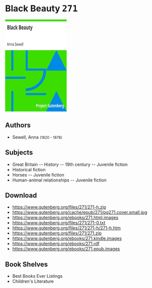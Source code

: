 # Black Beauty <kbd>271</kbd>

![](./cover.medium.jpg "")

## Authors


 - Sewell, Anna <small>(1820 - 1878)</small>

## Subjects


 - Great Britain -- History -- 19th century -- Juvenile fiction
 - Historical fiction
 - Horses -- Juvenile fiction
 - Human-animal relationships -- Juvenile fiction

## Download


 - https://www.gutenberg.org/files/271/271-h.zip
 - https://www.gutenberg.org/cache/epub/271/pg271.cover.small.jpg
 - https://www.gutenberg.org/ebooks/271.html.images
 - https://www.gutenberg.org/files/271/271-0.txt
 - https://www.gutenberg.org/files/271/271-h/271-h.htm
 - https://www.gutenberg.org/files/271/271.zip
 - https://www.gutenberg.org/ebooks/271.kindle.images
 - https://www.gutenberg.org/ebooks/271.rdf
 - https://www.gutenberg.org/ebooks/271.epub.images

## Book Shelves


 - Best Books Ever Listings
 - Children's Literature
